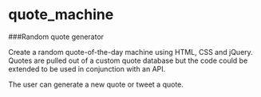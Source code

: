 # quote_machine

###Random quote generator

Create a random quote-of-the-day machine using HTML, CSS and jQuery. Quotes are pulled out of a custom quote database but the code could be extended to be used in conjunction with an API. 

The user can generate a new quote or tweet a quote. 
